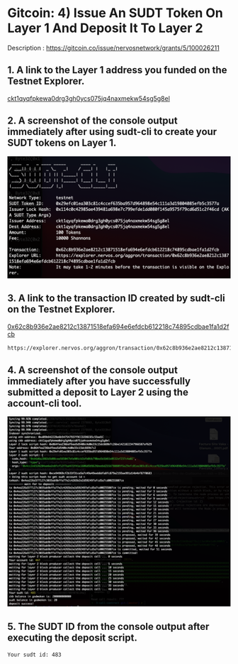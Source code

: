 # Gitcoin: 4) Issue An SUDT Token On Layer 1 And Deposit It To Layer 2

Description : https://gitcoin.co/issue/nervosnetwork/grants/5/100026211

## 1. A link to the Layer 1 address you funded on the Testnet Explorer.

[ckt1qyqfpkewa0drg3gh0ycs075jq4naxmekw54sg5g8el](https://explorer.nervos.org/aggron/address/ckt1qyqfpkewa0drg3gh0ycs075jq4naxmekw54sg5g8el)

## 2. A screenshot of the console output immediately after using sudt-cli to create your SUDT tokens on Layer 1.

![Alt text](sudt_cli_console.png "SUDT cli to create your SUDT tokens on Layer 1 Console")

## 3. A link to the transaction ID created by sudt-cli on the Testnet Explorer.

[0x62c8b936e2ae8212c13871518efa694e6efdcb612218c74895cdbae1fa1d2fcb](https://explorer.nervos.org/aggron/transaction/0x62c8b936e2ae8212c13871518efa694e6efdcb612218c74895cdbae1fa1d2fcb)

```sh
https://explorer.nervos.org/aggron/transaction/0x62c8b936e2ae8212c13871518efa694e6efdcb612218c74895cdbae1fa1d2fcb
```

## 4. A screenshot of the console output immediately after you have successfully submitted a deposit to Layer 2 using the account-cli tool.

![Alt text](submit_deposit_L2_account_cli.png "console output immediately after you have successfully submitted a deposit to Layer 2 using the account-cli tool")

## 5. The SUDT ID from the console output after executing the deposit script.

```sh
Your sudt id: 483
```
